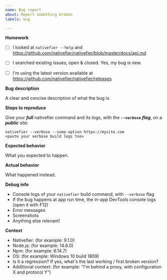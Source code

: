```yaml
---
name: Bug report
about: Report something broken
labels: bug

---
```


<!-- Help us help you, and take the time to fill this template 🙂.
An incomprehensible bug report is a useless bug report.

=========================================================
Incomprehensible / incomplete bug reports will be closed.
=========================================================
-->

**Homework**

- [ ] I looked at `nativefier --help` and https://github.com/nativefier/nativefier/blob/master/docs/api.md
- [ ] I searched existing issues, open & closed. Yes, my bug is new.
- [ ] I'm using the latest version available at https://github.com/nativefier/nativefier/releases


**Bug description**

A clear and concise description of what the bug is.


**Steps to reproduce**

Give your ***full*** nativefier command and its logs, with the ***`--verbose` flag***, on a ***public*** site:

```
nativefier --verbose --some-option https://mysite.com
<paste your verbose build logs too>
```


**Expected behavior**

What you expected to happen.


**Actual behavior**

What happened instead.


**Debug info**

- Console logs of your `nativefier` build command, with `--verbose` flag
- If the bug happens at app run time, the in-app DevTools console logs (open it with F12)
- Error messages
- Screenshots
- Anything else relevant!


**Context**

 - Nativefier: (for example: 9.1.0)
 - Node.js: (for example: 14.6.0)
 - Npm: (for example: 6.14.7)
 - OS: (for example: Windows 10 build 1809)
 - Is it a regression? If yes, what's the last working / first broken version?
 - Additional context: (for example: "I'm behind a proxy, with configuration X and protocol Y")
